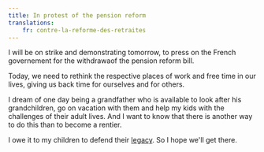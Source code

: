 ```yaml
---
title: In protest of the pension reform
translations:
    fr: contre-la-reforme-des-retraites
---
```


I will be on strike and demonstrating tomorrow, to press on the French governement for the withdrawaof the pension reform bill.

Today, we need to rethink the respective places of work and free time in our lives, giving us back time for ourselves and for others.

I dream of one day being a grandfather who is available to look after his grandchildren, go on vacation with them and help my kids with the challenges of their adult lives. And I want to know that there is another way to do this than to become a rentier.

I owe it to my children to defend their [legacy](/notes/2023-01-legacies/). So I hope we'll get there.
